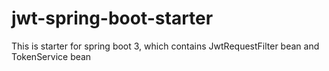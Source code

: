# jwt-spring-boot-starter
This is starter for spring boot 3, which contains JwtRequestFilter bean and TokenService bean
